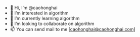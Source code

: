 - 👋 Hi, I’m @caohonghai
- 👀 I’m interested in algorithm
- 🌱 I’m currently learning algorithm
- 💞️ I’m looking to collaborate on algorithm
- 📫 You can send mail to me [caohonghai@caohonghai.com]

<!---
caohonghai/caohonghai is a ✨ special ✨ repository because its `README.md` (this file) appears on your GitHub profile.
You can click the Preview link to take a look at your changes.
--->
